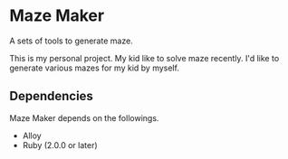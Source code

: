 # Maze Maker

A sets of tools to generate maze.

This is my personal project.
My kid like to solve maze recently.
I'd like to generate various mazes for my kid by myself.

## Dependencies

Maze Maker depends on the followings.

- Alloy
- Ruby (2.0.0 or later)

